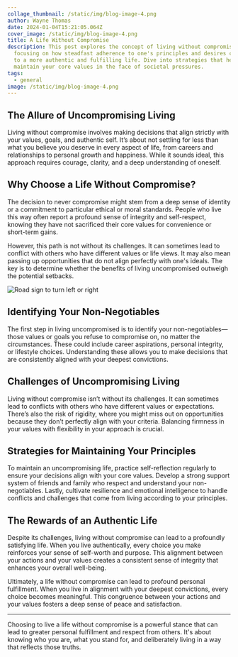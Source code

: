 ```yaml
---
collage_thumbnail: /static/img/blog-image-4.png
author: Wayne Thomas
date: 2024-01-04T15:21:05.064Z
cover_image: /static/img/blog-image-4.png
title: A Life Without Compromise
description: This post explores the concept of living without compromise,
  focusing on how steadfast adherence to one's principles and desires can lead
  to a more authentic and fulfilling life. Dive into strategies that help
  maintain your core values in the face of societal pressures.
tags:
  - general
image: /static/img/blog-image-4.png
---
```

## The Allure of Uncompromising Living

Living without compromise involves making decisions that align strictly with your values, goals, and authentic self. It’s about not settling for less than what you believe you deserve in every aspect of life, from careers and relationships to personal growth and happiness. While it sounds ideal, this approach requires courage, clarity, and a deep understanding of oneself.

## Why Choose a Life Without Compromise?

The decision to never compromise might stem from a deep sense of identity or a commitment to particular ethical or moral standards. People who live this way often report a profound sense of integrity and self-respect, knowing they have not sacrificed their core values for convenience or short-term gains.

However, this path is not without its challenges. It can sometimes lead to conflict with others who have different values or life views. It may also mean passing up opportunities that do not align perfectly with one's ideals. The key is to determine whether the benefits of living uncompromised outweigh the potential setbacks.

![Road sign to turn left or right](/static/img/blog-image-4.png "Road sign to turn left or right")

## Identifying Your Non-Negotiables

The first step in living uncompromised is to identify your non-negotiables—those values or goals you refuse to compromise on, no matter the circumstances. These could include career aspirations, personal integrity, or lifestyle choices. Understanding these allows you to make decisions that are consistently aligned with your deepest convictions.

## Challenges of Uncompromising Living

Living without compromise isn’t without its challenges. It can sometimes lead to conflicts with others who have different values or expectations. There’s also the risk of rigidity, where you might miss out on opportunities because they don’t perfectly align with your criteria. Balancing firmness in your values with flexibility in your approach is crucial.

## Strategies for Maintaining Your Principles

To maintain an uncompromising life, practice self-reflection regularly to ensure your decisions align with your core values. Develop a strong support system of friends and family who respect and understand your non-negotiables. Lastly, cultivate resilience and emotional intelligence to handle conflicts and challenges that come from living according to your principles.

## The Rewards of an Authentic Life

Despite its challenges, living without compromise can lead to a profoundly satisfying life. When you live authentically, every choice you make reinforces your sense of self-worth and purpose. This alignment between your actions and your values creates a consistent sense of integrity that enhances your overall well-being.

Ultimately, a life without compromise can lead to profound personal fulfillment. When you live in alignment with your deepest convictions, every choice becomes meaningful. This congruence between your actions and your values fosters a deep sense of peace and satisfaction.

- - -

Choosing to live a life without compromise is a powerful stance that can lead to greater personal fulfillment and respect from others. It's about knowing who you are, what you stand for, and deliberately living in a way that reflects those truths.
